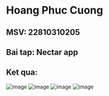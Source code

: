 # Hoang Phuc Cuong
## MSV: 22810310205
## Bai tap: Nectar app
## Ket qua: 
![image](https://github.com/user-attachments/assets/2f6167a2-da83-40d1-953b-f3703812bf96)
![image](https://github.com/user-attachments/assets/512628e6-a386-41ae-a661-f7df3582f594)
![image](https://github.com/user-attachments/assets/7c9239be-1cd6-458f-b99a-b6a6dcb5d3b4)
![image](https://github.com/user-attachments/assets/7ea3e922-07d4-4098-b022-8763785da463)



